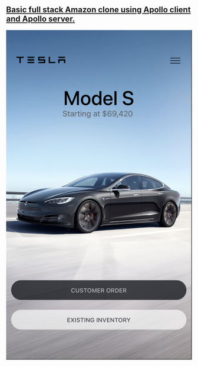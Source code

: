 #
<h2><a href="https://animazon-fullstack-graphql.netlify.app/" target="_blank">Basic full stack Amazon clone using Apollo client and Apollo server.</a></h2>

![](readme-img.png)

